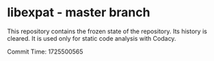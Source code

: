 # libexpat - master branch

This repository contains the frozen state of the repository.
Its history is cleared. It is used only for static code
analysis with Codacy.

Commit Time: 1725500565